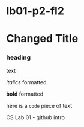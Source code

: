 # lb01-p2-fl2
# Changed Title 

### heading 

text 

*italics* formatted 

**bold** formatted 

here is a `code` piece of text 

CS Lab 01 - github intro 
